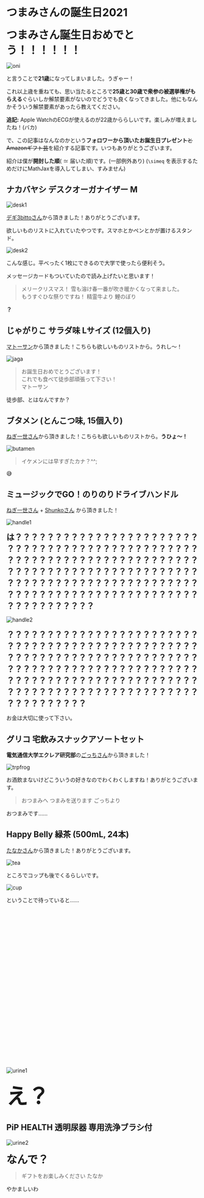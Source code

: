 # つまみさんの誕生日2021

<span style="font-size: 2em">**つまみさん誕生日おめでとう！！！！！！**</span>

![oni](oni.webp)

と言うことで**21歳**になってしまいました。うぎゃー！


これ以上歳を重ねても、思い当たるところで**25歳と30歳で衆参の被選挙権がもらえる**ぐらいしか解禁要素がないのでどうでも良くなってきました。他にもなんかそういう解禁要素があったら教えてください。

**追記:** Apple WatchのECGが使えるのが22歳かららしいです。楽しみが増えましたね！(バカ)

で、この記事はなんなのかという**フォロワーから頂いたお誕生日プレゼント**<s>とAmazonギフト芸</s>を紹介する記事です。いつもありがとうございます。

紹介は僕が**開封した順**( $\simeq$ 届いた順)です。(一部例外あり) (`\simeq` を表示するためだけにMathJaxを導入してしまい、すみません)



## ナカバヤシ デスクオーガナイザー M

![desk1](desk1.webp)

[デギ3bittoさん](https://twitter.com/degui_3bitto)から頂きました！ありがとうございます。

欲しいものリストに入れていたやつです。スマホとかペンとかが置けるスタンド。



![desk2](desk2.webp)

こんな感じ。平べったく1枚にできるので大学で使ったら便利そう。



メッセージカードもついていたので読み上げたいと思います！

>   メリークリスマス！
>   雪も溶け春一番が吹き暖かくなって来ました。<br>
>   もうすぐひな祭りですね！
>   精霊牛より 鯉のぼり

**？**



## じゃがりこ サラダ味 Lサイズ (12個入り)

[マトーサン](https://twitter.com/mato1370)から頂きました！こちらも欲しいものリストから。うれし〜！

![jaga](jaga.webp)

>   お誕生日おめでとうございます！<br>
>   これでも食べて徒歩部頑張って下さい！<br>
>   マトーサン

徒歩部、とはなんですか？



## ブタメン (とんこつ味, 15個入り)

[ねぎ一世さん](https://twitter.com/negiissei)から頂きました！こちらも欲しいものリストから。**うひょ〜！**

![butamen](butamen.webp)

>   イケメンには早すぎたカナ？^^;

😅



## ミュージックでGO！のりのりドライブハンドル

[ねぎ一世さん](https://twitter.com/negiissei) + [Shunkoさん](https://twitter.com/chikuwabutenshi) から頂きました！

![handle1](handle1.webp)

**<span style="font-size: 1.5em"> は？？？？？？？？？？？？？？？？？？？？？？？？？？？？？？？？？？？？？？？？？？？？？？？？？？？？？？？？？？？？？？？？？？？？？？？？？？？？？？？？？？？？？？？？？？？？？？？？？？？？？？？？？？？？？？？？？？？？？？？？？？？？？？？？？？？？？？？？？？？？？？？？？？？？？？？？？？**</span>



![handle2](handle2.webp)

**<span style="font-size: 1.5em"> ？？？？？？？？？？？？？？？？？？？？？？？？？？？？？？？？？？？？？？？？？？？？？？？？？？？？？？？？？？？？？？？？？？？？？？？？？？？？？？？？？？？？？？？？？？？？？？？？？？？？？？？？？？？？？？？？？？？？？？？？？？？？？？？？？？？？？？？？？？？？？？？？？？？？？？？？？？**</span>

お金は大切に使って下さい。

<div class="youtube-outer">
    <lite-youtube videoid="brevdPjOiCA" playlabel="Play: ミュージックでGO！のりのりドライブハンドル"></lite-youtube>
</div>



## グリコ 宅飲みスナックアソートセット

**電気通信大学エクレア研究部**の[ごっちさん](https://twitter.com/_nil_a_)から頂きました！

![trpfrog](trpfrog.webp)

お酒飲まないけどこういうの好きなのでわくわくしますね！ありがとうございます。

>   おつまみへ つまみを送ります ごっちより

おつまみです……



## Happy Belly 緑茶 (500mL, 24本)

[たなかさん](https://twitter.com/tnak10114101)から頂きました！ありがとうございます。

![tea](tea.webp)

ところでコップも後でくるらしいです。

![cup](cup.webp)

ということで待っていると……

<div style="height: 400px"></div>

![urine1](urine1.webp)

<span style="font-size: 4em">**え？**</span>



## PiP HEALTH 透明尿器 専用洗浄ブラシ付

![urine2](urine2.webp)

<span style="font-size: 2em">**なんで？**</span>



>   ギフトをお楽しみください たなか

やかましいわ

